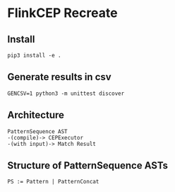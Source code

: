 # FlinkCEP Recreate

## Install
```
pip3 install -e .
```

## Generate results in csv
```
GENCSV=1 python3 -m unittest discover
```

## Architecture

```
PatternSequence AST
-(compile)-> CEPExecutor
-(with input)-> Match Result
```

## Structure of PatternSequence ASTs
```
PS := Pattern | PatternConcat
```
